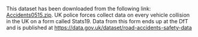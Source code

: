 This dataset has been downloaded from the following link: [Accidents0515.zip](https://www.kaggle.com/silicon99/dft-accident-data?select=Accidents0515.csv). 
UK police forces collect data on every vehicle collision in the UK on a form called Stats19. Data from this form ends up at the DfT and is published at https://data.gov.uk/dataset/road-accidents-safety-data

